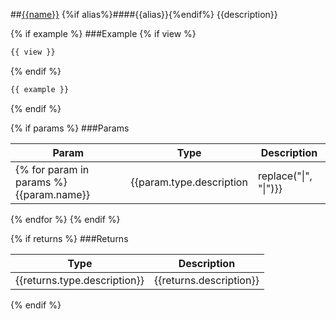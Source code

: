 ##[{{name}}]({{sourceLink}})
{%if alias%}####{{alias}}{%endif%}
{{description}}

{% if example %}
###Example
{% if view %}
```html
{{ view }}
```
{% endif %}
```javascript
{{ example }}
```
{% endif %}

{% if params %}
###Params

Param | Type | Description
--- | --- | ---
{% for param in params %}{{param.name}} | {{param.type.description | replace("\|", "&#124;")}} | {{param.description}}
{% endfor %}
{% endif %}

{% if returns %}
###Returns

Type | Description
--- | ---
{{returns.type.description}} | {{returns.description}}
{% endif %}
